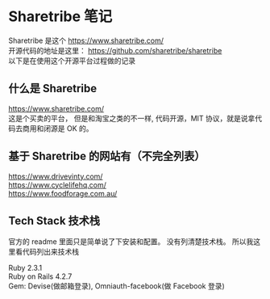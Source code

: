# Sharetribe 笔记
Sharetribe 是这个 https://www.sharetribe.com/   
开源代码的地址是这里： https://github.com/sharetribe/sharetribe   
以下是在使用这个开源平台过程做的记录    

## 什么是 Sharetribe
https://www.sharetribe.com/   
这是个买卖的平台， 
但是和淘宝之类的不一样, 代码开源，MIT 协议，就是说拿代码去商用和闭源是 OK 的。    

## 基于 Sharetribe 的网站有（不完全列表）    
https://www.drivevinty.com/     
https://www.cyclelifehq.com/     
https://www.foodforage.com.au/    



## Tech Stack 技术栈
官方的 readme 里面只是简单说了下安装和配置。  没有列清楚技术栈。
所以我这里看代码列出来技术栈

Ruby 2.3.1  
Ruby on Rails 4.2.7  
Gem: Devise(做邮箱登录), Omniauth-facebook(做 Facebook 登录)  

